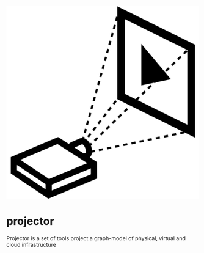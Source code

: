 ![alt tag](https://raw.githubusercontent.com/LendingClub/projector/master/.assets/noun_7987.png) 

# projector

Projector is a set of tools project a graph-model of physical, virtual and cloud infrastructure
